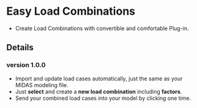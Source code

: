 # Easy Load Combinations
- Create Load Combinations with convertible and comfortable Plug-in.
## Details
### version 1.0.0
- Import and update load cases automatically, just the same as your MIDAS modeling file.
- Just **select** and create a **new load combination** including **factors**.
- Send your combined load cases into your model by clicking one time.
